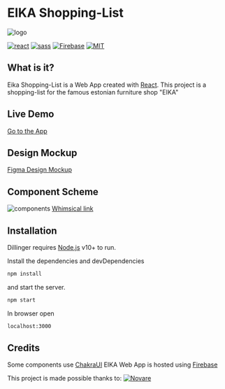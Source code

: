 # EIKA Shopping-List 

![logo](https://clecardona.com/summer_camp/eika/logo.png)


[![react](https://img.shields.io/badge/React-20232A?style=for-the-badge&logo=react&logoColor=61DAFB)]() 
[![sass](https://img.shields.io/badge/Sass-CC6699?style=for-the-badge&logo=sass&logoColor=white)]()
[![Firebase](https://img.shields.io/badge/firebase-%23039BE5.svg?style=for-the-badge&logo=firebase)]()
[![MIT](https://camo.githubusercontent.com/3dbcfa4997505c80ef928681b291d33ecfac2dabf563eb742bb3e269a5af909c/68747470733a2f2f696d672e736869656c64732e696f2f6769746875622f6c6963656e73652f496c65726961796f2f6d61726b646f776e2d6261646765733f7374796c653d666f722d7468652d6261646765)]()

## What is it?

Eika Shopping-List is a Web App created with [React](https://reactjs.org/).
This project is a shopping-list for the famous estonian furniture shop "EIKA"

## Live Demo
[Go to the App](https://eika-31a2e.web.app)

## Design Mockup

[Figma Design Mockup](https://www.figma.com/file/MBlVYBBCuz1cMBMORg3ZtV/EIKA?node-id=0%3A1)

## Component Scheme
![components](https://clecardona.com/summer_camp/eika/eika_components.png)
[Whimsical link](https://whimsical.com/component-schema-UNP72LpD6KwGEbahDWzfEc)


## Installation

Dillinger requires [Node.js](https://nodejs.org/) v10+ to run.

Install the dependencies and devDependencies
```sh
npm install
```
and start the server.
```sh
npm start
```

In browser open 
```sh
localhost:3000
```
## Credits

Some components use [ChakraUI](https://chakra-ui.com/)
EIKA Web App is hosted using [Firebase](https://firebase.google.com/)
 
This project is made possible thanks to:
[![Novare](https://clecardona.com/summer_camp/eika/novare.png)](https://www.novarepotential.com/)

